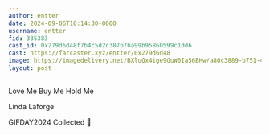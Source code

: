 ```yaml
---
author: entter
date: 2024-09-06T10:14:30+0000
username: entter
fid: 335383
cast_id: 0x279d6d48f7b4c5d2c387b7ba99b95860599c1dd6
cast: https://farcaster.xyz/entter/0x279d6d48
image: https://imagedelivery.net/BXluQx4ige9GuW0Ia56BHw/a80c3889-b751-4780-4252-623feaa48800/original
layout: post
---
```


Love Me Buy Me Hold Me

Linda Laforge

GIFDAY2024 Collected 💫

<img src='https://imagedelivery.net/BXluQx4ige9GuW0Ia56BHw/a80c3889-b751-4780-4252-623feaa48800/original' alt='' referrerpolicy='no-referrer'/>
